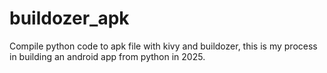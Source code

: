 # buildozer_apk
Compile python code to apk file with kivy and buildozer, this is my process in building an android app from python in 2025.
